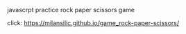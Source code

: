 javascrpt practice
rock paper scissors game

click:
https://milansilic.github.io/game_rock-paper-scissors/